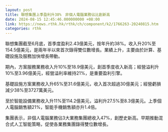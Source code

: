 ```yaml
---
layout: post
title: 聯想集團上季盈利升38%　非個人電腦業務佔比創新高
date: 2024-08-15 12:45:46.000000000 +08:00
link: https://news.rthk.hk/rthk/ch/component/k2/1766263-20240815.htm
categories: rthk
---
```


聯想集團截至6月底，首季度盈利2.43億美元，按年升約38%。收入升20%至154.5億美元，是兩年半以來首次錄得雙位數增長。業績上升，主要由於計算、基礎設施及服務加快增長帶動。

期內，方案服務業務收入升10%至18.9億美元，創首季度收入新高；經營溢利升10%至3.96億美元，經營溢利率維持21%，是重要盈利引擎。

基礎設施方案業務收入升65%至31.6億美元，收入首次超過30億美元；經營虧損減少38%至3727萬美元。

至於智能設備業務收入升11%至114.2億美元，溢利升27.5%至8.3億美元。上季個人電腦銷售額21%，智能手機銷售額亦升1.4倍。

集團表示，非個人電腦業務佔3大業務集團總收入47%，創歷史新高。早期推動混合式人工智能策略，促使各業務集團錄得雙位數增長。
